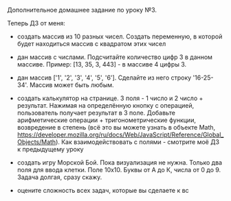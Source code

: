 Дополнительное домашнее задание по уроку №3.

Теперь ДЗ от меня:

- создать массив из 10 разных чисел. Создать переменную, в которой будет находиться массив с квадратом этих чисел

- дан массив с числами. Подсчитайте количество цифр 3 в данном массиве. Пример: [13, 35, 3, 443] - в массиве 4 цифры 3.

- дан массив ['1', '2', '3', '4', '5', '6']. Сделайте из него строку '16-25-34'. Массив может быть любым.

- создать калькулятор на странице. 3 поля - 1 число и 2 число + результат. Нажимая на определённую кнопку с операцией, пользователь получает результат в 3 поле. Добавьте арифметические операции + тригонометрические функции, возвредение в степень (всё это вы можете узнать в объекте Math, https://developer.mozilla.org/ru/docs/Web/JavaScript/Reference/Global_Objects/Math). Как взаимодействовать с полями - смотрите моё ДЗ к предыдущему уроку

- создать игру Морской Бой. Пока визуализация не нужна. Только два поля для ввода клетки. Поле 10x10. Буквы от А до К, числа от 0 до 9. Задача долгая, сразу скажу.

- оцените сложность всех задач, которые вы сделаете к вс